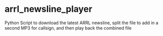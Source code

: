 # arrl_newsline_player
Python Script to download the latest ARRL newsline, split the file to add in a second MP3 for callsign, and then play back the combined file
